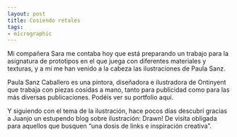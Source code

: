 ```yaml
---
layout: post
title: Cosiendo retales
tags:
- micrographic
---
```

Mi compañera Sara me contaba hoy que está preparando un trabajo para la asignatura de prototipos en el que juega con diferentes materiales y texturas, y a mí me han venido a la cabeza las ilustraciones de Paula Sanz.

Paula Sanz Caballero es una pintora, diseñadora e ilustradora de Ontinyent que trabaja con piezas cosidas a mano, tanto para publicidad como para las más diversas publicaciones. Podéis ver su portfolio aquí.

Y siguiendo con el tema de la ilustración, hace pocos días descubrí gracias a Juanjo un estupendo blog sobre ilustración: Drawn! De visita obligada para aquellos que busquen “una dosis de links e inspiración creativa”.
